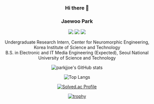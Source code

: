 <div align="center">

### Hi there 👋

### **Jaewoo Park**
<a href="https://github.com/parkjjoe"><img src="https://img.shields.io/badge/GitHub-181717?style=for-the-badge&logo=GitHub&logoColor=white&link=https://github.com/parkjjoe"/></a>
<a href="https://blog.naver.com/jeau6565"><img src="https://img.shields.io/badge/Naver%20Blog-03C75A?style=for-the-badge&logo=Naver&logoColor=white&link=https://blog.naver.com/jeau6565"/></a>
<a href="https://velog.io/@parkjjoe/posts"><img src="https://img.shields.io/badge/Velog-20C997?style=for-the-badge&logo=Velog&logoColor=white&link=https://velog.io/@parkjjoe/posts"/></a>

Undergraduate Research Intern, Center for Neuromorphic Engineering, Korea Institute of Science and Technology  
B.S. in Electronic and IT Media Engineering (Expected), Seoul National University of Science and Technology

![parkjjoe's GitHub stats](https://github-readme-stats.vercel.app/api?username=parkjjoe&show_icons=true&theme=tokyonight)
  
![Top Langs](https://github-readme-stats.vercel.app/api/top-langs/?username=parkjjoe&layout=compact&theme=radical)

[![Solved.ac Profile](http://mazassumnida.wtf/api/v2/generate_badge?boj=jeau9928)](https://solved.ac/jeau9928)

[![trophy](https://github-profile-trophy.vercel.app/?username=parkjjoe&theme=flat&column=-1)](https://github.com/parkjjoe/)

</div>

<!--
**parkjjoe/parkjjoe** is a ✨ _special_ ✨ repository because its `README.md` (this file) appears on your GitHub profile.

Here are some ideas to get you started:

- 🔭 I’m currently working on ...
- 🌱 I’m currently learning ...
- 👯 I’m looking to collaborate on ...
- 🤔 I’m looking for help with ...
- 💬 Ask me about ...
- 📫 How to reach me: ...
- 😄 Pronouns: ...
- ⚡ Fun fact: ...
-->
